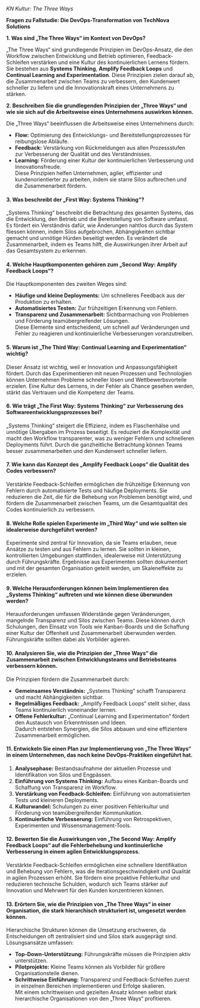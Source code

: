 *KN Kultur: The Three Ways*

**Fragen zu Fallstudie: Die DevOps-Transformation von TechNova Solutions**



**1. Was sind „The Three Ways“ im Kontext von DevOps?**

 „The Three Ways“ sind grundlegende Prinzipien im DevOps-Ansatz, die den Workflow zwischen Entwicklung und Betrieb optimieren, Feedback-Schleifen verstärken und eine Kultur des kontinuierlichen Lernens fördern. Sie bestehen aus **Systems Thinking**, **Amplify Feedback Loops** und **Continual Learning and Experimentation**. Diese Prinzipien zielen darauf ab, die Zusammenarbeit zwischen Teams zu verbessern, den Kundenwert schneller zu liefern und die Innovationskraft eines Unternehmens zu stärken.



**2. Beschreiben Sie die grundlegenden Prinzipien der „Three Ways“ und wie sie sich auf die Arbeitsweise eines Unternehmens auswirken können.**

Die „Three Ways“ beeinflussen die Arbeitsweise eines Unternehmens durch:
        
- **Flow:** Optimierung des Entwicklungs- und Bereitstellungsprozesses für reibungslose Abläufe.
- **Feedback:** Verstärkung von Rückmeldungen aus allen Prozessstufen zur Verbesserung der Qualität und des Verständnisses.
- **Learning:** Förderung einer Kultur der kontinuierlichen Verbesserung und Innovationsfreude.  
        Diese Prinzipien helfen Unternehmen, agiler, effizienter und kundenorientierter zu arbeiten, indem sie starre Silos aufbrechen und die Zusammenarbeit fördern.


#### **3. Was beschreibt der „First Way: Systems Thinking“?**

 „Systems Thinking“ beschreibt die Betrachtung des gesamten Systems, das die Entwicklung, den Betrieb und die Bereitstellung von Software umfasst. Es fördert ein Verständnis dafür, wie Änderungen nahtlos durch das System fliessen können, indem Silos aufgebrochen, Abhängigkeiten sichtbar gemacht und unnötige Hürden beseitigt werden. Es verändert die Zusammenarbeit, indem es Teams hilft, die Auswirkungen ihrer Arbeit auf das Gesamtsystem zu erkennen.



#### **4. Welche Hauptkomponenten gehören zum „Second Way: Amplify Feedback Loops“?**
Die Hauptkomponenten des zweiten Weges sind:
- **Häufige und kleine Deployments:** Um schnelleres Feedback aus der Produktion zu erhalten.
- **Automatisiertes Testen:** Zur frühzeitigen Erkennung von Fehlern.
- **Transparenz und Zusammenarbeit:** Sichtbarmachung von Problemen und Förderung teamübergreifender Lösungen.  
Diese Elemente sind entscheidend, um schnell auf Veränderungen und Fehler zu reagieren und kontinuierliche Verbesserungen voranzutreiben.



#### **5. Warum ist „The Third Way: Continual Learning and Experimentation“ wichtig?**
Dieser Ansatz ist wichtig, weil er Innovation und Anpassungsfähigkeit fördert. Durch das Experimentieren mit neuen Prozessen und Technologien können Unternehmen Probleme schneller lösen und Wettbewerbsvorteile erzielen. Eine Kultur des Lernens, in der Fehler als Chance gesehen werden, stärkt das Vertrauen und die Kompetenz der Teams.



#### **6. Wie trägt „The First Way: Systems Thinking“ zur Verbesserung des Softwareentwicklungsprozesses bei?**
„Systems Thinking“ steigert die Effizienz, indem es Flaschenhälse und unnötige Übergaben im Prozess beseitigt. Es reduziert die Komplexität und macht den Workflow transparenter, was zu weniger Fehlern und schnelleren Deployments führt. Durch die ganzheitliche Betrachtung können Teams besser zusammenarbeiten und den Kundenwert schneller liefern.



#### **7. Wie kann das Konzept des „Amplify Feedback Loops“ die Qualität des Codes verbessern?**
Verstärkte Feedback-Schleifen ermöglichen die frühzeitige Erkennung von Fehlern durch automatisierte Tests und häufige Deployments. Sie reduzieren die Zeit, die für die Behebung von Problemen benötigt wird, und fördern die Zusammenarbeit zwischen Teams, um die Gesamtqualität des Codes kontinuierlich zu verbessern.



#### **8. Welche Rolle spielen Experimente im „Third Way“ und wie sollten sie idealerweise durchgeführt werden?**
Experimente sind zentral für Innovation, da sie Teams erlauben, neue Ansätze zu testen und aus Fehlern zu lernen. Sie sollten in kleinen, kontrollierten Umgebungen stattfinden, idealerweise mit Unterstützung durch Führungskräfte. Ergebnisse aus Experimenten sollten dokumentiert und mit der gesamten Organisation geteilt werden, um Skaleneffekte zu erzielen.



#### **9. Welche Herausforderungen können beim Implementieren des „Systems Thinking“ auftreten und wie können diese überwunden werden?**
Herausforderungen umfassen Widerstände gegen Veränderungen, mangelnde Transparenz und Silos zwischen Teams. Diese können durch Schulungen, den Einsatz von Tools wie Kanban-Boards und die Schaffung einer Kultur der Offenheit und Zusammenarbeit überwunden werden. Führungskräfte sollten dabei als Vorbilder agieren.



#### **10. Analysieren Sie, wie die Prinzipien der „Three Ways“ die Zusammenarbeit zwischen Entwicklungsteams und Betriebsteams verbessern können.**
Die Prinzipien fördern die Zusammenarbeit durch:
- **Gemeinsames Verständnis:** „Systems Thinking“ schafft Transparenz und macht Abhängigkeiten sichtbar.
- **Regelmäßiges Feedback:** „Amplify Feedback Loops“ stellt sicher, dass Teams kontinuierlich voneinander lernen.
- **Offene Fehlerkultur:** „Continual Learning and Experimentation“ fördert den Austausch von Erkenntnissen und Ideen.  
Dadurch entstehen Synergien, die Silos abbauen und eine effizientere Zusammenarbeit ermöglichen.



#### **11. Entwickeln Sie einen Plan zur Implementierung von „The Three Ways“ in einem Unternehmen, das noch keine DevOps-Praktiken eingeführt hat.**
1. **Analysephase:** Bestandsaufnahme der aktuellen Prozesse und Identifikation von Silos und Engpässen.  
2. **Einführung von Systems Thinking:** Aufbau eines Kanban-Boards und Schaffung von Transparenz im Workflow.  
3. **Verstärkung von Feedback-Schleifen:** Einführung von automatisierten Tests und kleineren Deployments.  
4. **Kulturwandel:** Schulungen zu einer positiven Fehlerkultur und Förderung von teamübergreifender Kommunikation.  
5. **Kontinuierliche Verbesserung:** Einführung von Retrospektiven, Experimenten und Wissensmanagement-Tools.



#### **12. Bewerten Sie die Auswirkungen von „The Second Way: Amplify Feedback Loops“ auf die Fehlerbehebung und kontinuierliche Verbesserung in einem agilen Entwicklungsprozess.**
Verstärkte Feedback-Schleifen ermöglichen eine schnellere Identifikation und Behebung von Fehlern, was die Iterationsgeschwindigkeit und Qualität in agilen Prozessen erhöht. Sie fördern eine proaktive Fehlerkultur und reduzieren technische Schulden, wodurch sich Teams stärker auf Innovation und Mehrwert für den Kunden konzentrieren können.



#### **13. Erörtern Sie, wie die Prinzipien von „The Three Ways“ in einer Organisation, die stark hierarchisch strukturiert ist, umgesetzt werden können.**
Hierarchische Strukturen können die Umsetzung erschweren, da Entscheidungen oft zentralisiert sind und Silos stark ausgeprägt sind. Lösungsansätze umfassen:
- **Top-Down-Unterstützung:** Führungskräfte müssen die Prinzipien aktiv unterstützen.
- **Pilotprojekte:** Kleine Teams können als Vorbilder für größere Organisationsteile dienen.
- **Schrittweise Einführung:** Transparenz und Feedback-Schleifen zuerst in einzelnen Bereichen implementieren und Erfolge skalieren.  
Mit einem schrittweisen und gezielten Ansatz können selbst stark hierarchische Organisationen von den „Three Ways“ profitieren.